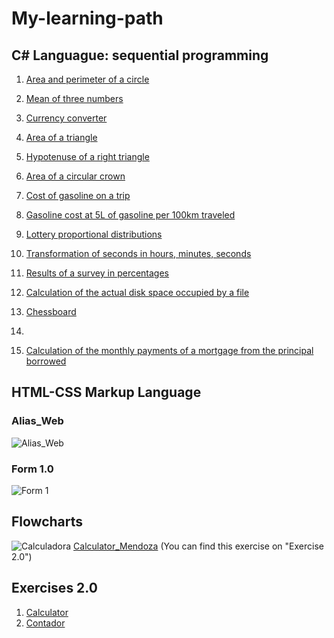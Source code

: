# My-learning-path

## C# Languague: sequential programming

1. [Area and perimeter of a circle](https://raw.githubusercontent.com/Matias-14/My-learning-path/main/Sequential%20programming/ejercicio_1_Matias.cs)

2. [Mean of three numbers](https://raw.githubusercontent.com/Matias-14/My-learning-path/main/Sequential%20programming/Ejercicio_2_Matias.cs)
  
3. [Currency converter](https://raw.githubusercontent.com/Matias-14/My-learning-path/main/Sequential%20programming/Ejercicio_3_Matias.cs)
  
4. [Area of a triangle](https://raw.githubusercontent.com/Matias-14/My-learning-path/main/Sequential%20programming/Ejercicio_4_Matias.cs)
  
5. [Hypotenuse of a right triangle](https://raw.githubusercontent.com/Matias-14/My-learning-path/main/Sequential%20programming/Ejercicio_5_Matias.cs)
  
6. [Area of a circular crown](https://raw.githubusercontent.com/Matias-14/My-learning-path/main/Sequential%20programming/Ejercicio_6_Matias.cs)

7. [Cost of gasoline on a trip](https://raw.githubusercontent.com/Matias-14/My-learning-path/main/Sequential%20programming/Ejercicio_7_Matias.cs)

8. [Gasoline cost at 5L of gasoline per 100km traveled](https://raw.githubusercontent.com/Matias-14/My-learning-path/main/Sequential%20programming/Ejercicio_8_Matias.cs)

9. [Lottery proportional distributions](https://raw.githubusercontent.com/Matias-14/My-learning-path/main/Sequential%20programming/Ejercicio_9_Matias.cs)
  
10. [Transformation of seconds in hours, minutes, seconds](https://raw.githubusercontent.com/Matias-14/My-learning-path/main/Sequential%20programming/Ejercicio_10_Matias.cs)

11. [Results of a survey in percentages](https://raw.githubusercontent.com/Matias-14/My-learning-path/main/Sequential%20programming/ejercicio_once.cs)

12. [Calculation of the actual disk space occupied by a file](https://raw.githubusercontent.com/Matias-14/My-learning-path/main/Sequential%20programming/ejercicio_doce.cs)

13. [Chessboard](https://raw.githubusercontent.com/Matias-14/My-learning-path/main/Sequential%20programming/ejercicio.trece.cs)

14.

15. [Calculation of the monthly payments of a mortgage from the principal borrowed](https://raw.githubusercontent.com/Matias-14/My-learning-path/main/Sequential%20programming/Ejericio_quince.cs)


## HTML-CSS Markup Language

### Alias_Web
![Alias_Web](https://user-images.githubusercontent.com/123888488/223516447-b3096b36-7b99-45dc-9832-251d13cbfb3a.jpeg)

### Form 1.0
![Form 1](https://user-images.githubusercontent.com/123888488/223520788-934ec70d-7529-4d22-9017-46a158dadccb.jpeg)



## Flowcharts

![Calculadora](https://user-images.githubusercontent.com/123888488/223506486-e2e40c12-d6f3-469f-a37a-4906b04da0f1.png)
	[Calculator_Mendoza](https://raw.githubusercontent.com/Matias-14/My-learning-path/main/10/Exercises%202.0/Calculator_Matias.cs) (You can find this exercise on "Exercise 2.0")
	
	
## Exercises 2.0
1. [Calculator](https://raw.githubusercontent.com/Matias-14/My-learning-path/main/10/Exercises%202.0/Calculator_Matias.cs)
2. [Contador](https://raw.githubusercontent.com/Matias-14/My-learning-path/main/10/Exercises%202.0/Contador.cs)	
